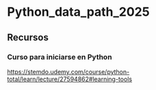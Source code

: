# Python_data_path_2025


## Recursos


### Curso para iniciarse en Python 

https://stemdo.udemy.com/course/python-total/learn/lecture/27594862#learning-tools


